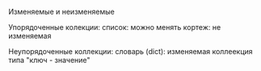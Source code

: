 Изменяемые и неизменяемые

Упорядоченные колекции: 
список: можно менять 
кортеж: не изменяемая 

Неупорядоченные коллекции: 
словарь (dict): изменяемая коллеекция типа "ключ - значение"